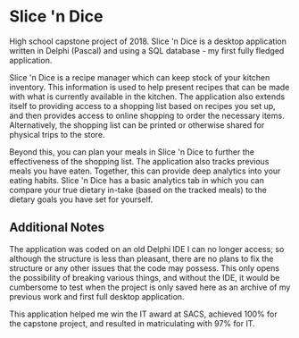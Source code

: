 # Slice 'n Dice

High school capstone project of 2018. Slice 'n Dice is a desktop application written in Delphi (Pascal) and using a SQL database - my first fully fledged application.

Slice 'n Dice is a recipe manager which can keep stock of your kitchen inventory. This information is used to help present recipes that can be made with what is currently available in the kitchen. 
The application also extends itself to providing access to a shopping list based on recipes you set up, and then provides access to online shopping to order the necessary items. Alternatively, the shopping list 
can be printed or otherwise shared for physical trips to the store. 

Beyond this, you can plan your meals in Slice 'n Dice to further the effectiveness of the shopping list. The application also tracks previous meals you have eaten. Together, 
this can provide deep analytics into your eating habits. Slice 'n Dice has a basic analytics tab in which you can compare your true dietary in-take (based on the tracked meals) 
to the dietary goals you have set for yourself.

## Additional Notes

The application was coded on an old Delphi IDE I can no longer access; so although the structure is less than pleasant, there are no plans to fix the structure or any other issues that the code may possess. 
This only opens the possibility of breaking various things, and without the IDE, it would be cumbersome to test when the project is only saved here as an archive of my previous work and first full desktop application. 

This application helped me win the IT award at SACS, achieved 100% for the capstone project, and resulted in matriculating with 97% for IT.

